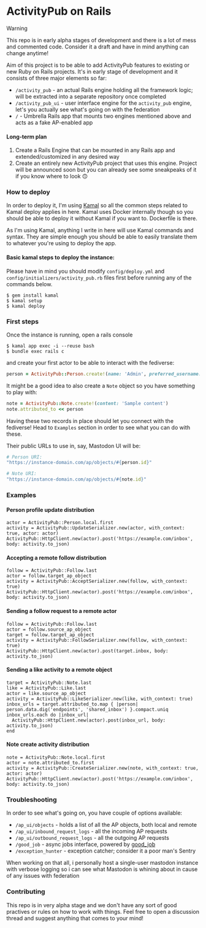 # ActivityPub on Rails

> [!WARNING]
> This repo is in early alpha stages of development and there is a lot of mess and commented code. Consider it a draft and have in mind anything can change anytime!

Aim of this project is to be able to add ActivityPub features to existing or new
Ruby on Rails projects. It's in early stage of development and it consists of
three major elements so far:

- `/activity_pub` - an actual Rails engine holding all the framework logic; will
  be extracted into a separate repository once completed
- `/activity_pub_ui` - user interface engine for the `activity_pub` engine,
  let's you actually see what's going on with the federation
- `/` - Umbrella Rails app that mounts two engines mentioned above and acts as
  a fake AP-enabled app

#### Long-term plan

1. Create a Rails Engine that can be mounted in any Rails app and extended/customized in any desired way
2. Create an entirely new ActivityPub project that uses this engine. Project will be announced soon but you can already see some sneakpeaks of it if you know where to look 🙃

### How to deploy

In order to deploy it, I'm using [Kamal](https://kamal-deploy.org/) so all the common steps related to Kamal deploy applies in here. Kamal uses Docker internally though so you should be able to deploy it without Kamal if you want to. Dockerfile is there.

As I'm using Kamal, anything I write in here will use Kamal commands and syntax. They are simple enough you should be able to easily translate them to whatever you're using to deploy the app.

#### Basic kamal steps to deploy the instance:

Please have in mind you should modify `config/deploy.yml` and `config/initializers/activity_pub.rb` files first before running any of the commands below.

```console
$ gem install kamal
$ kamal setup
$ kamal deploy
```

### First steps

Once the instance is running, open a rails console

```console
$ kamal app exec -i --reuse bash
$ bundle exec rails c
```

and create your first actor to be able to interact with the fediverse:

```ruby
person = ActivityPub::Person.create!(name: 'Admin', preferred_username: 'admin')
```

It might be a good idea to also create a `Note` object so you have something to play with:

```ruby
note = ActivityPub::Note.create!(content: 'Sample content')
note.attributed_to << person
```

Having these two records in place should let you connect with the fediverse! Head to `Examples` section in order to see what you can do with these.

Their public URLs to use in, say, Mastodon UI will be:

```ruby
# Person URI:
"https://instance-domain.com/ap/objects/#{person.id}"

# Note URI:
"https://instance-domain.com/ap/objects/#{note.id}"
```

### Examples

#### Person profile update distribution

    actor = ActivityPub::Person.local.first
    activity = ActivityPub::UpdateSerializer.new(actor, with_context: true, actor: actor)
    ActivityPub::HttpClient.new(actor).post('https://example.com/inbox', body: activity.to_json)

#### Accepting a remote follow distribution

    follow = ActivityPub::Follow.last
    actor = follow.target_ap_object
    activity = ActivityPub::AcceptSerializer.new(follow, with_context: true)
    ActivityPub::HttpClient.new(actor).post('https://example.com/inbox', body: activity.to_json)

#### Sending a follow request to a remote actor

    follow = ActivityPub::Follow.last
    actor = follow.source_ap_object
    target = follow.target_ap_object
    activity = ActivityPub::FollowSerializer.new(follow, with_context: true)
    ActivityPub::HttpClient.new(actor).post(target.inbox, body: activity.to_json)

#### Sending a like activity to a remote object

    target = ActivityPub::Note.last
    like = ActivityPub::Like.last
    actor = like.source_ap_object
    activity = ActivityPub::LikeSerializer.new(like, with_context: true)
    inbox_urls = target.attributed_to.map { |person| person.data.dig('endpoints', 'shared_inbox') }.compact.uniq
    inbox_urls.each do |inbox_url|
      ActivityPub::HttpClient.new(actor).post(inbox_url, body: activity.to_json)
    end

#### Note create activity distribution

    note = ActivityPub::Note.local.first
    actor = note.attributed_to.first
    activity = ActivityPub::CreateSerializer.new(note, with_context: true, actor: actor)
    ActivityPub::HttpClient.new(actor).post('https://example.com/inbox', body: activity.to_json)

### Troubleshooting

In order to see what's going on, you have couple of options available:

- `/ap_ui/objects` - holds a list of all the AP objects, both local and remote
- `/ap_ui/inbound_request_logs` - all the incoming AP requests
- `/ap_ui/outbound_request_logs` - all the outgoing AP requests
- `/good_job` - async jobs interface, powered by [good_job](https://github.com/bensheldon/good_job)
- `/exception_hunter` - exception catcher; consider it a poor man's Sentry

When working on that all, i personally host a single-user mastodon instance with verbose logging so i can see what Mastodon is whining about in cause of any issues with federation

### Contributing

This repo is in very alpha stage and we don't have any sort of good practives or rules on how to work with things. Feel free to open a discussion thread and suggest anything that comes to your mind!
